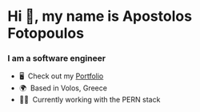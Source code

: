 <h1>Hi 👋, my name is Apostolos Fotopoulos</h1>
<h3>I am a software engineer</h3>

*   🖥️  Check out my <a rel="noreferrer" href='https://apfotopoulos-portfolio.netlify.app/'>Portfolio</a>
*   🌍  Based in Volos, Greece
*   👨‍💻  Currently working with the PERN stack
